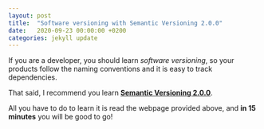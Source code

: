 ```yaml
---
layout: post
title:  "Software versioning with Semantic Versioning 2.0.0"
date:   2020-09-23 00:00:00 +0200
categories: jekyll update
---
```


If you are a developer, you should learn *software versioning*, so your products follow the naming conventions and it is easy to track dependencies.

That said, I recommend you learn [**Semantic Versioning 2.0.0**](https://semver.org/).

All you have to do to learn it is read the webpage provided above, and **in 15 minutes** you will be good to go!